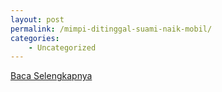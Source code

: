 ```yaml
---
layout: post
permalink: /mimpi-ditinggal-suami-naik-mobil/
categories:
    - Uncategorized
---
```


[Baca Selengkapnya](/06)